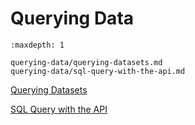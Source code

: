 # Querying Data

```{toctree}
:maxdepth: 1

querying-data/querying-datasets.md
querying-data/sql-query-with-the-api.md
```

[Querying Datasets](./querying-data/querying-datasets.md)

[SQL Query with the API](./querying-data/sql-query-with-the-api.md)
